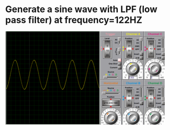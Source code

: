 # Generate a sine wave with LPF (low pass filter) at frequency=122HZ
![Getting Started](fast%20pwm.PNG)